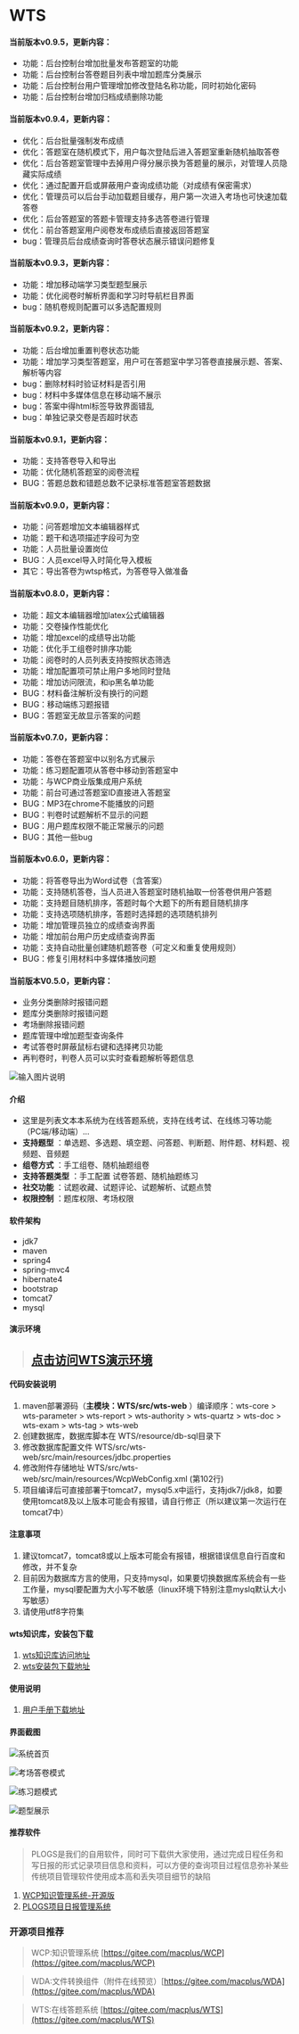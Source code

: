 # WTS



#### 当前版本v0.9.5，更新内容：

- 功能：后台控制台增加批量发布答题室的功能
- 功能：后台控制台答卷题目列表中增加题库分类展示
- 功能：后台控制台用户管理增加修改登陆名称功能，同时初始化密码
- 功能：后台控制台增加归档成绩删除功能

#### 当前版本v0.9.4，更新内容：
- 优化：后台批量强制发布成绩
- 优化：答题室在随机模式下，用户每次登陆后进入答题室重新随机抽取答卷
- 优化：后台答题室管理中去掉用户得分展示换为答题量的展示，对管理人员隐藏实际成绩
- 优化：通过配置开启或屏蔽用户查询成绩功能（对成绩有保密需求）
- 优化：管理员可以后台手动加载题目缓存，用户第一次进入考场也可快速加载答卷
- 优化：后台答题室的答题卡管理支持多选答卷进行管理
- 优化：前台答题室用户阅卷发布成绩后直接返回答题室
- bug：管理员后台成绩查询时答卷状态展示错误问题修复


 
#### 当前版本v0.9.3，更新内容：
- 功能：增加移动端学习类型题型展示
- 功能：优化阅卷时解析界面和学习时导航栏目界面
- bug：随机卷规则配置可以多选配置规则
 
#### 当前版本v0.9.2，更新内容：
- 功能：后台增加重置判卷状态功能
- 功能：增加学习类型答题室，用户可在答题室中学习答卷直接展示题、答案、解析等内容
- bug：删除材料时验证材料是否引用
- bug：材料中多媒体信息在移动端不展示
- bug：答案中得html标签导致界面错乱
- bug：单独记录交卷是否超时状态

#### 当前版本v0.9.1，更新内容：

- 功能：支持答卷导入和导出
- 功能：优化随机答题室的阅卷流程
- BUG：答题总数和错题总数不记录标准答题室答题数据 

#### 当前版本v0.9.0，更新内容：

- 功能：问答题增加文本编辑器样式
- 功能：题干和选项描述字段可为空
- 功能：人员批量设置岗位
- BUG：人员excel导入时简化导入模板
- 其它：导出答卷为wtsp格式，为答卷导入做准备

#### 当前版本v0.8.0，更新内容：

- 功能：超文本编辑器增加latex公式编辑器
- 功能：交卷操作性能优化
- 功能：增加excel的成绩导出功能
- 功能：优化手工组卷时排序功能
- 功能：阅卷时的人员列表支持按照状态筛选
- 功能：增加配置项可禁止用户多地同时登陆
- 功能：增加访问限流，和ip黑名单功能
- BUG：材料备注解析没有换行的问题
- BUG：移动端练习题报错
- BUG：答题室无故显示答案的问题 

#### 当前版本v0.7.0，更新内容：

- 功能：答卷在答题室中以别名方式展示
- 功能：练习题配置项从答卷中移动到答题室中
- 功能：与WCP商业版集成用户系统
- 功能：前台可通过答题室ID直接进入答题室
- BUG：MP3在chrome不能播放的问题
- BUG：判卷时试题解析不显示的问题
- BUG：用户题库权限不能正常展示的问题
- BUG：其他一些bug

#### 当前版本v0.6.0，更新内容：

- 功能：将答卷导出为Word试卷（含答案）
- 功能：支持随机答卷，当人员进入答题室时随机抽取一份答卷供用户答题
- 功能：支持题目随机排序，答题时每个大题下的所有题目随机排序
- 功能：支持选项随机排序，答题时选择题的选项随机排列
- 功能：增加管理员独立的成绩查询界面
- 功能：增加前台用户历史成绩查询界面
- 功能：支持自动批量创建随机题答卷（可定义和重复使用规则）
- BUG：修复引用材料中多媒体播放问题


#### 当前版本V0.5.0，更新内容：

- 业务分类删除时报错问题
- 题库分类删除时报错问题
- 考场删除报错问题
- 题库管理中增加题型查询条件
- 考试答卷时屏蔽鼠标右键和选择拷贝功能
- 再判卷时，判卷人员可以实时查看题解析等题信息


![输入图片说明](https://images.gitee.com/uploads/images/2020/0227/191046_6a25de34_24089.png "wts移动端展示4.png")


#### 介绍
- 这里是列表文本本系统为在线答题系统，支持在线考试、在线练习等功能（PC端/移动端）... 
-  **支持题型** ：单选题、多选题、填空题、问答题、判断题、附件题、材料题、视频题、音频题
-  **组卷方式** ：手工组卷、随机抽题组卷
-  **支持答题类型** ：手工配置 试卷答题、随机抽题练习
-  **社交功能** ：试题收藏、试题评论、试题解析、试题点赞
-  **权限控制** ：题库权限、考场权限

#### 软件架构
- jdk7
- maven
- spring4
- spring-mvc4
- hibernate4
- bootstrap
- tomcat7
- mysql

#### 演示环境
> ## **[点击访问WTS演示环境](https://demo.wcpdoc.com/wts)**

#### 代码安装说明
1. maven部署源码（**主模块：WTS/src/wts-web** ）编译顺序：wts-core > wts-parameter > wts-report > wts-authority > wts-quartz > wts-doc > wts-exam > wts-tag > wts-web
2. 创建数据库，数据库脚本在 WTS/resource/db-sql目录下
3. 修改数据库配置文件 WTS/src/wts-web/src/main/resources/jdbc.properties
4. 修改附件存储地址 WTS/src/wts-web/src/main/resources/WcpWebConfig.xml (第102行)
5. 项目编译后可直接部署于tomcat7，mysql5.x中运行，支持jdk7/jdk8，如要使用tomcat8及以上版本可能会有报错，请自行修正（所以建议第一次运行在tomcat7中）

#### 注意事项
1. 建议tomcat7，tomcat8或以上版本可能会有报错，根据错误信息自行百度和修改，并不复杂
2. 目前因为数据库方言的使用，只支持mysql，如果要切换数据库系统会有一些工作量，mysql要配置为大小写不敏感（linux环境下特别注意myslq默认大小写敏感）
3. 请使用utf8字符集

#### wts知识库，安装包下载

1.  [wts知识库访问地址](http://www.wcpdoc.com/webspecial/home/Pub2c909b2b6739306301678806130d48fe.html)
2.  [wts安装包下载地址](http://www.wcpdoc.com/webdoc/view/Pub2c909b2b6fbdee960170338a8220471d.html)

#### 使用说明

1.  [用户手册下载地址](http://www.wcpdoc.com/webdoc/view/Pub2c909b2b6fbdee960170394c7fa1517a.html)

#### 界面截图

![系统首页](https://images.gitee.com/uploads/images/2020/0216/113146_ff9fb0d9_24089.jpeg "系统首页.jpg")


![考场答卷模式](https://images.gitee.com/uploads/images/2020/0216/113334_fb9136e3_24089.png "考场答卷模式.png")


![练习题模式](https://images.gitee.com/uploads/images/2020/0216/113352_ad18a676_24089.png "练习题模式.png")


![题型展示](https://images.gitee.com/uploads/images/2020/0216/151033_e21c1913_24089.png "火狐截图_2020-02-16T07-09-55.943Z.png")

#### 推荐软件
> PLOGS是我们的自用软件，同时可下载供大家使用，通过完成日程任务和写日报的形式记录项目信息和资料，可以方便的查询项目过程信息弥补某些传统项目管理软件使用成本高和丢失项目细节的缺陷
1.  [WCP知识管理系统-开源版](https://gitee.com/macplus/WCP)
2.  [PLOGS项目日报管理系统](http://www.wcpdoc.com/webspecial/home/Pub2c909b2b6eb4fe9e016f9495d1fb5ad7.html)


### 开源项目推荐
	
> WCP:知识管理系统 [https://gitee.com/macplus/WCP](https://gitee.com/macplus/WCP)

> WDA:文件转换组件（附件在线预览）[https://gitee.com/macplus/WDA](https://gitee.com/macplus/WDA)

> WTS:在线答题系统 [https://gitee.com/macplus/WTS](https://gitee.com/macplus/WTS)